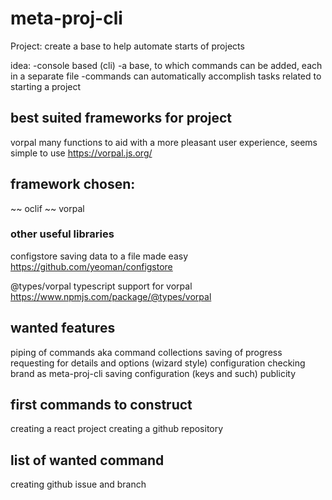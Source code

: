 # meta-proj-cli

Project:
create a base to help automate starts of projects

idea:
-console based (cli)
-a base, to which commands can be added, each in a separate file
-commands can automatically accomplish tasks related to starting a project 

## best suited frameworks for project
vorpal
many functions to aid with a more pleasant user experience, seems simple to use
https://vorpal.js.org/


## framework chosen:
~~ oclif ~~
vorpal

### other useful libraries

configstore
saving data to a file made easy
https://github.com/yeoman/configstore

@types/vorpal
typescript support for vorpal
https://www.npmjs.com/package/@types/vorpal

## wanted features
piping of commands aka command collections
saving of progress
requesting for details and options (wizard style)
configuration checking
brand as meta-proj-cli
saving configuration (keys and such)
publicity

## first commands to construct
creating a react project
creating a github repository

## list of wanted command
creating github issue and branch
